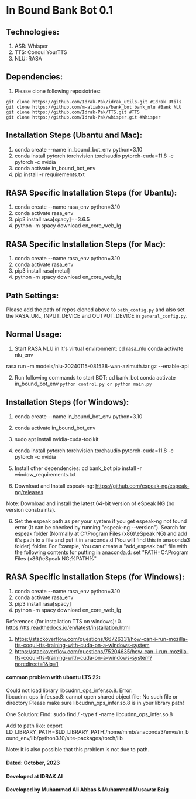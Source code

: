 # In Bound Bank Bot 0.1

## Technologies:
1. ASR: Whisper
2. TTS: Conqui YourTTS
3. NLU: RASA

## Dependencies:
1. Please clone following reposiotries: 
```
git clone https://github.com/Idrak-Pak/idrak_utils.git #Idrak Utils
git clone https://github.com/m-aliabbas/bank_bot bank_nlu #Bank NLU
git clone https://github.com/Idrak-Pak/TTS.git #TTS
git clone https://github.com/Idrak-Pak/whisper.git #Whisper

```
## Installation Steps (Ubantu and Mac):
1. conda create --name in_bound_bot_env python=3.10
2. conda install pytorch torchvision torchaudio pytorch-cuda=11.8 -c pytorch -c nvidia
3. conda activate in_bound_bot_env
4. pip install -r requirements.txt

## RASA Specific Installation Steps (for Ubantu):
1. conda create --name rasa_env python=3.10
2. conda activate rasa_env
3. pip3 install rasa[spacy]==3.6.5
4. python -m spacy download en_core_web_lg

## RASA Specific Installation Steps (for Mac):
1. conda create --name rasa_env python=3.10
2. conda activate rasa_env
3. pip3 install rasa[metal]
4. python -m spacy download en_core_web_lg

## Path Settings:
Please add the path of repos cloned above to `path_config.py` and also set the RASA_URL, INPUT_DEVICE and OUTPUT_DEVICE in `general_config.py`.

## Normal Usage:
1. Start RASA NLU in it's virtual environment:
cd rasa_nlu
conda activate nlu_env

rasa run -m models/nlu-20240115-081538-wan-azimuth.tar.gz --enable-api

2. Run following commands to start BOT: 
cd bank_bot
conda activate in_bound_bot_env
```python control.py or python main.py```

## Installation Steps (for Windows):
1. conda create --name in_bound_bot_env python=3.10

2. conda activate in_bound_bot_env

3. sudo apt install nvidia-cuda-toolkit
3. conda install pytorch torchvision torchaudio pytorch-cuda=11.8 -c pytorch -c nvidia

4. Install other dependencies:
cd bank_bot
pip install -r window_requirements.txt

5. Download and Install espeak-ng:
https://github.com/espeak-ng/espeak-ng/releases

Note: Download and install the latest 64-bit version of eSpeak NG (no version constraints).

6. Set the espeak path as per your system if you get espeak-ng not found error (It can be checked by running "espeak-ng --version"). Search for espeak folder (Normally at C:\Program Files (x86)\eSpeak NG) and add it's path to a file and put it in anaconda.d (You will find this in anaconda3 folder) folder. For Example, You can 
create a "add_espeak.bat" file with the following contents for putting in anaconda.d: 
set "PATH=C:\Program Files (x86)\eSpeak NG;%PATH%"



## RASA Specific Installation Steps (for Windows):
1. conda create --name rasa_env python=3.10
2. conda activate rasa_env
3. pip3 install rasa[spacy]
4. python -m spacy download en_core_web_lg

References (for installation TTS on windows):
0. https://tts.readthedocs.io/en/latest/installation.html
1. https://stackoverflow.com/questions/66726331/how-can-i-run-mozilla-tts-coqui-tts-training-with-cuda-on-a-windows-system
2. https://stackoverflow.com/questions/75204635/how-can-i-run-mozilla-tts-coqui-tts-training-with-cuda-on-a-windows-system?noredirect=1&lq=1


#### common problem with ubantu LTS 22:
Could not load library libcudnn_ops_infer.so.8. Error: libcudnn_ops_infer.so.8: cannot open shared object file: No such file or directory
Please make sure libcudnn_ops_infer.so.8 is in your library path!

One Solution:
Find:
sudo find / -type f -name libcudnn_ops_infer.so.8

Add to path like:
export LD_LIBRARY_PATH=$LD_LIBRARY_PATH:/home/mmb/anaconda3/envs/in_bound_env/lib/python3.10/site-packages/torch/lib

Note: It is also possible that this problem is not due to path. 

#### Dated: October, 2023
#### Developed at IDRAK AI
#### Developed by Muhammad Ali Abbas & Muhammad Musawar Baig
